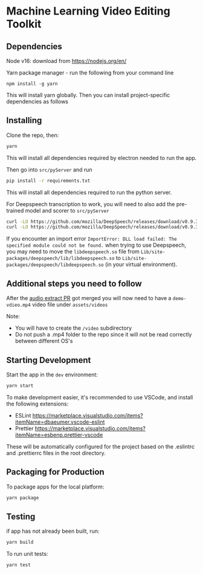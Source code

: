 # Machine Learning Video Editing Toolkit

## Dependencies

Node v16: download from https://nodejs.org/en/

Yarn package manager - run the following from your command line

```
npm install -g yarn
```

This will install yarn globally. Then you can install project-specific dependencies as follows

## Installing

Clone the repo, then:

```bash
yarn
```

This will install all dependencies required by electron needed to run the app.

Then go into `src/pyServer` and run

```bash
pip install -r requirements.txt
```

This will install all dependencies required to run the python server.

For Deepspeech transcription to work, you will need to also add the pre-trained model and scorer to `src/pyServer`

```bash
curl -LO https://github.com/mozilla/DeepSpeech/releases/download/v0.9.3/deepspeech-0.9.3-models.pbmm
curl -LO https://github.com/mozilla/DeepSpeech/releases/download/v0.9.3/deepspeech-0.9.3-models.scorer
```

If you encounter an import error `ImportError: DLL load failed: The specified module could not be found.` when trying to use Deepspeech, you may need to move the `libdeepspeech.so` file from
`Lib/site-packages/deepspeech/lib/libdeepspeech.so` to
`Lib/site-packages/deepspeech/libdeepspeech.so` (in your virtual environment).

## Additional steps you need to follow

After the [audio extract PR](https://github.com/patrickbrett/mlvet/pull/12) got merged you will now need to have a `demo-vdieo.mp4` video file under `assets/videos`

Note:

- You will have to create the `/video` subdirectory
- Do not push a .mp4 folder to the repo since it will not be read correctly between different OS's

## Starting Development

Start the app in the `dev` environment:

```bash
yarn start
```

To make development easier, it's recommended to use VSCode, and install the following extensions:

- ESLint https://marketplace.visualstudio.com/items?itemName=dbaeumer.vscode-eslint
- Prettier https://marketplace.visualstudio.com/items?itemName=esbenp.prettier-vscode

These will be automatically configured for the project based on the .eslintrc and .prettierrc files in the root directory.

## Packaging for Production

To package apps for the local platform:

```bash
yarn package
```

## Testing

if app has not already been built, run:

```bash
yarn build
```

To run unit tests:

```bash
yarn test
```
